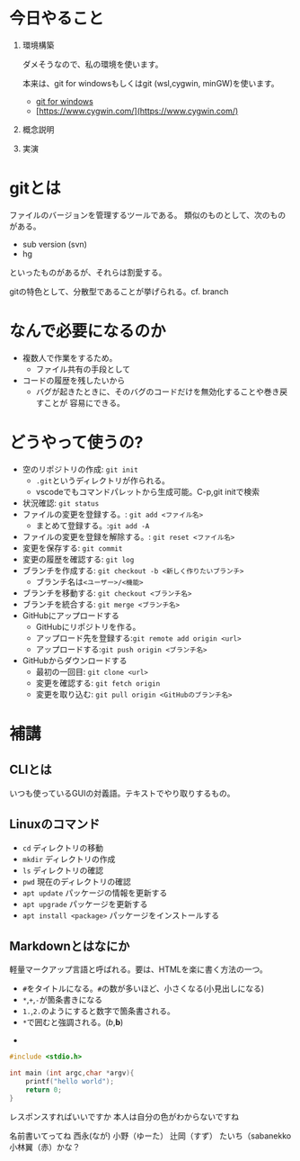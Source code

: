 # 今日やること

1. 環境構築

	ダメそうなので、私の環境を使います。 

	本来は、git for windowsもしくはgit (wsl,cygwin, minGW)を使います。
	
	* [git for windows](https://gitforwindows.org)
	* [https://www.cygwin.com/](https://www.cygwin.com/)

2. 概念説明
3. 実演

# gitとは

ファイルのバージョンを管理するツールである。
類似のものとして、次のものがある。

* sub version (svn)
* hg

といったものがあるが、それらは割愛する。

gitの特色として、分散型であることが挙げられる。cf. branch

# なんで必要になるのか
* 複数人で作業をするため。
  + ファイル共有の手段として
* コードの履歴を残したいから
  + バグが起きたときに、そのバグのコードだけを無効化することや巻き戻すことが
    容易にできる。 

# どうやって使うの?

* 空のリポジトリの作成: `git init`
   + `.git`というディレクトリが作られる。
   + vscodeでもコマンドパレットから生成可能。C-p,git initで検索
* 状況確認: `git status`
* ファイルの変更を登録する。: `git add <ファイル名>`
	+ まとめて登録する。:`git add -A`
* ファイルの変更を登録を解除する。: `git reset <ファイル名>`
* 変更を保存する: `git commit`
* 変更の履歴を確認する: `git log`
* ブランチを作成する: `git checkout -b <新しく作りたいブランチ>`
  + ブランチ名は`<ユーザー>/<機能>` 
* ブランチを移動する: `git checkout <ブランチ名>`
* ブランチを統合する: `git merge <ブランチ名>`
* GitHubにアップロードする
  + GitHubにリポジトリを作る。 
  + アップロード先を登録する:`git remote add origin <url>`
  + アップロードする:`git push origin <ブランチ名>` 
* GitHubからダウンロードする
  + 最初の一回目: `git clone <url>` 
  + 変更を確認する: `git fetch origin`
  + 変更を取り込む: `git pull origin <GitHubのブランチ名>`

# 補講

## CLIとは

いつも使っているGUIの対義語。テキストでやり取りするもの。

## Linuxのコマンド

* `cd` ディレクトリの移動
* `mkdir` ディレクトリの作成
* `ls` ディレクトリの確認
* `pwd` 現在のディレクトリの確認
* `apt update` パッケージの情報を更新する
* `apt upgrade` パッケージを更新する
* `apt install <package>` パッケージをインストールする

## Markdownとはなにか

軽量マークアップ言語と呼ばれる。要は、HTMLを楽に書く方法の一つ。

* `#`をタイトルになる。`#`の数が多いほど、小さくなる(小見出しになる)
* `*`,`+`,`-`が箇条書きになる
* `1.`,`2.`のようにすると数字で箇条書される。
* `*`で囲むと強調される。(*b*,**b**)
* ```で囲むとコードブロックを意味する
```c
#include <stdio.h>

int main (int argc,char *argv){
	printf("hello world");
	return 0;
}

```

レスポンスすればいいですか
本人は自分の色がわからないですね

名前書いてってね
西永(なが)
小野（ゆーた）
辻岡（すず）
たいち（sabanekko
小林翼（赤）かな？